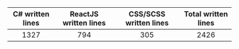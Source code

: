 
| C# written lines | ReactJS written lines | CSS/SCSS written lines | Total written lines | 
| :---: | :---: | :---: | :---: | 
| 1327 | 794 | 305 | 2426|